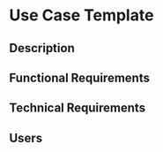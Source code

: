 # Use Case Template

## Description

## Functional Requirements

## Technical Requirements

## Users
